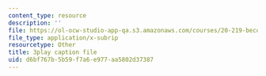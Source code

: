 ```yaml
---
content_type: resource
description: ''
file: https://ol-ocw-studio-app-qa.s3.amazonaws.com/courses/20-219-becoming-the-next-bill-nye-writing-and-hosting-the-educational-show-january-iap-2015/d6bf767b5b59f7a6e977aa5802d37387_AjK2zF9yN0k.srt
file_type: application/x-subrip
resourcetype: Other
title: 3play caption file
uid: d6bf767b-5b59-f7a6-e977-aa5802d37387
---
```

